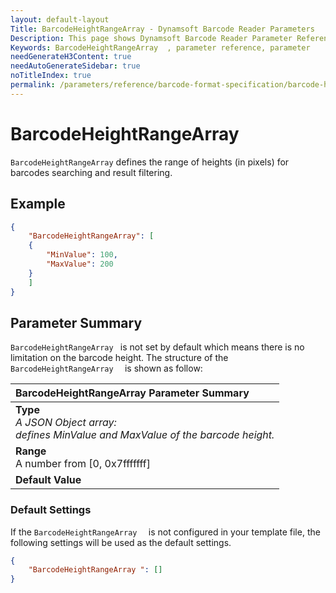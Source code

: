 ```yaml
---
layout: default-layout
Title: BarcodeHeightRangeArray - Dynamsoft Barcode Reader Parameters
Description: This page shows Dynamsoft Barcode Reader Parameter Reference for BarcodeHeightRangeArray  .
Keywords: BarcodeHeightRangeArray  , parameter reference, parameter
needGenerateH3Content: true
needAutoGenerateSidebar: true
noTitleIndex: true
permalink: /parameters/reference/barcode-format-specification/barcode-height-range-array.html
---
```


# BarcodeHeightRangeArray  

`BarcodeHeightRangeArray` defines the range of heights (in pixels) for barcodes searching and result filtering.
## Example

```json
{
    "BarcodeHeightRangeArray": [
    {
        "MinValue": 100,
        "MaxValue": 200
    }
    ]
}
```

## Parameter Summary

`BarcodeHeightRangeArray ` is not set by default which means there is no limitation on the barcode height. The structure of the `BarcodeHeightRangeArray  ` is shown as follow:

| BarcodeHeightRangeArray  Parameter Summary |
| :--------------------------------- |
| **Type**<br>*A JSON Object array: <br>defines MinValue and MaxValue of the barcode height.* |
| **Range**<br>A number from [0, 0x7fffffff] |
| **Default Value**<br> |

### Default Settings

If the `BarcodeHeightRangeArray  ` is not configured in your template file, the following settings will be used as the default settings.

```json
{
    "BarcodeHeightRangeArray ": []
}
```